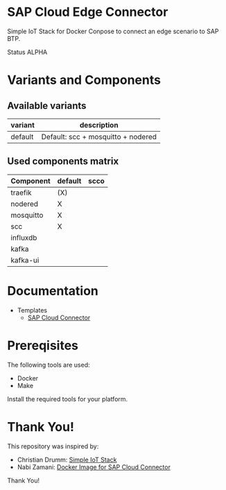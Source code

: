 # SAP Cloud Edge Connector

Simple IoT Stack for Docker Conpose to connect an edge scenario to SAP BTP.

Status ALPHA

# Variants and Components

## Available variants

| variant | description                                     |
| ------- | ----------------------------------------------- |
| default | Default: scc + mosquitto + nodered              |


## Used components matrix

| Component | default |  scco  | 
| --------- | ------- | ------ |
| traefik   |   (X)   |        |
| nodered   |    X    |        |
| mosquitto |    X    |        |
| scc       |    X    |        |
| influxdb  |         |        |
| kafka     |         |        |
| kafka-ui  |         |        |


# Documentation

- Templates
    - [SAP Cloud Connector](templates/scc/README.md)


# Prereqisites

The following tools are used:
- Docker
- Make

Install the required tools for your platform.


# Thank You!

This repository was inspired by:
- Christian Drumm: [Simple IoT Stack](https://github.com/ceedee666/simple-iot-stack)
- Nabi Zamani: [Docker Image for SAP Cloud Connector](https://github.com/nzamani/sap-cloud-connector-docker)

Thank You!